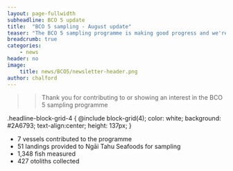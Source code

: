 ```yaml
---
layout: page-fullwidth
subheadline: BCO 5 update
title:  "BCO 5 sampling - August update"
teaser: "The BCO 5 sampling programme is making good progress and we're introducing monthly updates  to keep participants informed and provide a preview of the data that are being gathered."
breadcrumb: true
categories:
    - news
header: no    
image:
    title: news/BCO5/newsletter-header.png
author: chalford
---
```

>> Thank you for contributing to or showing an interest in the BCO 5 sampling programme
<!--more-->

.headline-block-grid-4 {
  @include block-grid(4);
  color: white;
  background: #2A6793;
  text-align:center;
  height: 137px;
}

<ul class="headline-block-grid-4">
  <li><div>
    7 vessels contributed to the programme
  </div></li>
  <li><div>
    51 landings provided to Ngāi Tahu Seafoods for sampling</div></li>
  <li><div>
    1,348 fish measured
  </div></li>
  <li><div>
    427 otoliths collected
  </div></li>
</ul>
